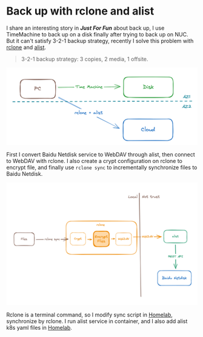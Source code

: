 # Back up with rclone and alist

<!-- properties
language: en
tag: Solution
created: 2024-04-10 20:54:18
-->

I share an interesting story in ***Just For Fun*** about back up, I use TimeMachine to back up on a disk finally after trying to back up on NUC. But it can't satisfy 3-2-1 backup strategy, recently I solve this problem with [rclone](https://rclone.org/) and [alist](https://alist.nn.ci/).

> 3-2-1 backup strategy: 3 copies, 2 media, 1 offsite.

![](resources/2024-04-11-22-19-47.png)

First I convert Baidu Netdisk service to WebDAV through alist, then connect to WebDAV with rclone. I also create a crypt configuration on rclone to encrypt file, and finally use ```rclone sync``` to incrementally synchronize files to Baidu Netdisk.

![](resources/2024-04-10-22-45-49.png)

Rclone is a terminal command, so I modify sync script in [Homelab](https://github.com/coder-wu/homelab), synchronize by rclone. I run alist service in container, and I also add alist k8s yaml files in [Homelab](https://github.com/coder-wu/homelab).